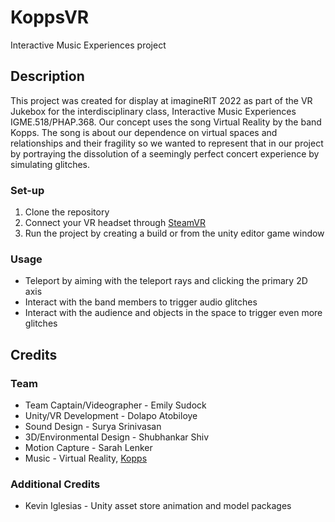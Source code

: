 # KoppsVR
Interactive Music Experiences project

## Description
This project was created for display at imagineRIT 2022 as part of the VR Jukebox for the interdisciplinary class, Interactive Music Experiences IGME.518/PHAP.368. Our concept uses the song Virtual Reality by the band Kopps. The song is about our dependence on virtual spaces and relationships and their fragility so we wanted to represent that in our project by portraying the dissolution of a seemingly perfect concert experience by simulating glitches. 

### Set-up
1. Clone the repository
2. Connect your VR headset through [SteamVR](https://store.steampowered.com/steamvr)
3. Run the project by creating a build or from the unity editor game window

### Usage
- Teleport by aiming with the teleport rays and clicking the primary 2D axis
- Interact with the band members to trigger audio glitches
- Interact with the audience and objects in the space to trigger even more glitches

## Credits
### Team
- Team Captain/Videographer - Emily Sudock
- Unity/VR Development - Dolapo Atobiloye
- Sound Design - Surya Srinivasan
- 3D/Environmental Design - Shubhankar Shiv
- Motion Capture - Sarah Lenker
- Music - Virtual Reality, [Kopps](https://www.koppsmusic.com/)

### Additional Credits
- Kevin Iglesias - Unity asset store animation and model packages
